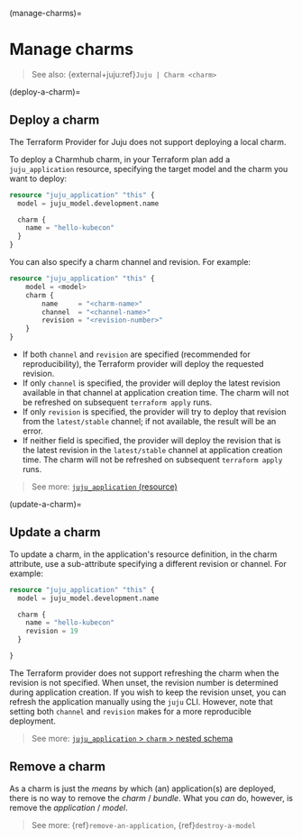(manage-charms)=
# Manage charms

> See also: {external+juju:ref}`Juju | Charm <charm>`

(deploy-a-charm)=
## Deploy a charm

The Terraform Provider for Juju does not support deploying a local charm.

To deploy a Charmhub charm, in your Terraform plan add a `juju_application` resource, specifying the target model and the charm you want to deploy:

```terraform
resource "juju_application" "this" {
  model = juju_model.development.name

  charm {
    name = "hello-kubecon"
  }
}
```

You can also specify a charm channel and revision. For example:


```terraform
resource "juju_application" "this" {
    model = <model>
    charm {
        name     = "<charm-name>"
        channel  = "<channel-name>"
        revision = "<revision-number>"
    }
}
```

- If both `channel` and `revision` are specified (recommended for reproducibility), the Terraform provider will deploy the requested revision.
- If only `channel` is specified, the provider will deploy the latest revision available in that channel at application creation time. The charm will not be refreshed on subsequent `terraform apply` runs.
- If only `revision` is specified, the provider will try to deploy that revision from the `latest/stable` channel; if not available, the result will be an error.
- If neither field is specified, the provider will deploy the revision that is the latest revision in the `latest/stable` channel at application creation time. The charm will not be refreshed on subsequent `terraform apply` runs.

> See more: [`juju_application` (resource)](../reference/terraform-provider//resources/application)


(update-a-charm)=
## Update a charm

To update a charm, in the application's resource definition, in the charm attribute, use a sub-attribute specifying a different revision or channel. For example:

```terraform
resource "juju_application" "this" {
  model = juju_model.development.name

  charm {
    name = "hello-kubecon"
    revision = 19
  }

}
```

The Terraform provider does not support refreshing the charm when the revision is not specified. When unset, the revision number is determined during application creation. If you wish to keep the revision unset, you can refresh the application manually using the `juju` CLI. However, note that setting both `channel` and `revision` makes for a more reproducible deployment.

> See more: [`juju_application` > `charm` > nested schema ](../reference/terraform-provider/resources/application)

## Remove a charm

As a charm is just the *means* by which (an) application(s) are deployed, there is no way to remove the *charm* / *bundle*. What you *can* do, however, is remove the *application* / *model*.

> See more: {ref}`remove-an-application`, {ref}`destroy-a-model`
